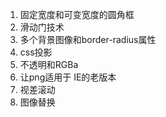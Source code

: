 1. 固定宽度和可变宽度的圆角框
2. 滑动门技术
3. 多个背景图像和border-radius属性
4. css投影
5. 不透明和RGBa
6. 让png适用于 IE的老版本
7. 视差滚动
8. 图像替换
